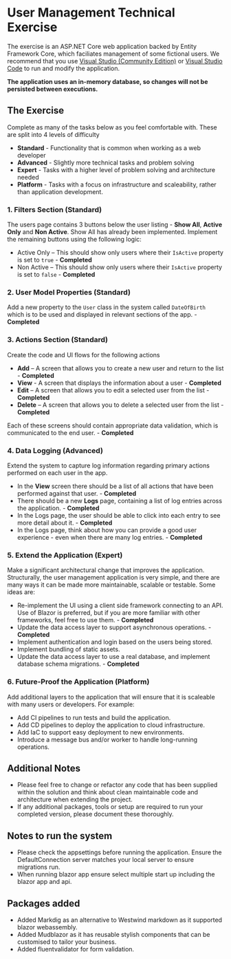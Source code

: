 # User Management Technical Exercise

The exercise is an ASP.NET Core web application backed by Entity Framework Core, which faciliates management of some fictional users.
We recommend that you use [Visual Studio (Community Edition)](https://visualstudio.microsoft.com/downloads) or [Visual Studio Code](https://code.visualstudio.com/Download) to run and modify the application. 

**The application uses an in-memory database, so changes will not be persisted between executions.**

## The Exercise
Complete as many of the tasks below as you feel comfortable with. These are split into 4 levels of difficulty 
* **Standard** - Functionality that is common when working as a web developer
* **Advanced** - Slightly more technical tasks and problem solving
* **Expert** - Tasks with a higher level of problem solving and architecture needed
* **Platform** - Tasks with a focus on infrastructure and scaleability, rather than application development.

### 1. Filters Section (Standard)

The users page contains 3 buttons below the user listing - **Show All**, **Active Only** and **Non Active**. Show All has already been implemented. Implement the remaining buttons using the following logic:
* Active Only – This should show only users where their `IsActive` property is set to `true` - **Completed**
* Non Active – This should show only users where their `IsActive` property is set to `false` - **Completed**

### 2. User Model Properties (Standard)

Add a new property to the `User` class in the system called `DateOfBirth` which is to be used and displayed in relevant sections of the app. - **Completed**

### 3. Actions Section (Standard)

Create the code and UI flows for the following actions
* **Add** – A screen that allows you to create a new user and return to the list - **Completed**
* **View** - A screen that displays the information about a user - **Completed**
* **Edit** – A screen that allows you to edit a selected user from the list - **Completed**
* **Delete** – A screen that allows you to delete a selected user from the list - **Completed**

Each of these screens should contain appropriate data validation, which is communicated to the end user. - **Completed**

### 4. Data Logging (Advanced)

Extend the system to capture log information regarding primary actions performed on each user in the app.
* In the **View** screen there should be a list of all actions that have been performed against that user. - **Completed**
* There should be a new **Logs** page, containing a list of log entries across the application. - **Completed**
* In the Logs page, the user should be able to click into each entry to see more detail about it. - **Completed**
* In the Logs page, think about how you can provide a good user experience - even when there are many log entries. - **Completed**

### 5. Extend the Application (Expert)

Make a significant architectural change that improves the application.
Structurally, the user management application is very simple, and there are many ways it can be made more maintainable, scalable or testable.
Some ideas are:
* Re-implement the UI using a client side framework connecting to an API. Use of Blazor is preferred, but if you are more familiar with other frameworks, feel free to use them. - **Completed**
* Update the data access layer to support asynchronous operations. - **Completed**
* Implement authentication and login based on the users being stored.
* Implement bundling of static assets.
* Update the data access layer to use a real database, and implement database schema migrations. - **Completed**

### 6. Future-Proof the Application (Platform)

Add additional layers to the application that will ensure that it is scaleable with many users or developers. For example:
* Add CI pipelines to run tests and build the application.
* Add CD pipelines to deploy the application to cloud infrastructure.
* Add IaC to support easy deployment to new environments.
* Introduce a message bus and/or worker to handle long-running operations.

## Additional Notes

* Please feel free to change or refactor any code that has been supplied within the solution and think about clean maintainable code and architecture when extending the project.
* If any additional packages, tools or setup are required to run your completed version, please document these thoroughly.

## Notes to run the system
* Please check the appsettings before running the application. Ensure the DefaultConnection server matches your local server to ensure migrations run.
* When running blazor app ensure select multiple start up including the blazor app and api.

## Packages added
* Added Markdig as an alternative to Westwind markdown as it supported blazor webassembly.
* Added Mudblazor as it has reusable stylish components that can be customised to tailor your business.
* Added fluentvalidator for form validation.
